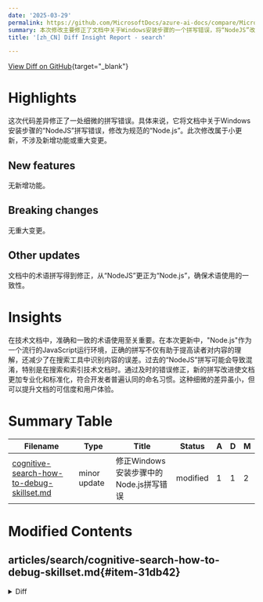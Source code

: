 ```yaml
---
date: '2025-03-29'
permalink: https://github.com/MicrosoftDocs/azure-ai-docs/compare/MicrosoftDocs:86d029a...MicrosoftDocs:50a8092
summary: 本次修改主要修正了文档中关于Windows安装步骤的一个拼写错误，将“NodeJS”改为“Node.js”。此次更新属于小幅修改，没有新增功能或重大变更。修正后的术语使用更加规范，确保了文档的一致性。这种细微的改动有助于提升文档的专业性和可读性，增强了用户体验。
title: '[zh_CN] Diff Insight Report - search'

---
```


[View Diff on GitHub](https://github.com/MicrosoftDocs/azure-ai-docs/compare/MicrosoftDocs:86d029a...MicrosoftDocs:50a8092){target="_blank"}

# Highlights
这次代码差异修正了一处细微的拼写错误。具体来说，它将文档中关于Windows安装步骤的“NodeJS”拼写错误，修改为规范的“Node.js”。此次修改属于小更新，不涉及新增功能或重大变更。

## New features
无新增功能。

## Breaking changes
无重大变更。

## Other updates
文档中的术语拼写得到修正，从“NodeJS”更正为“Node.js”，确保术语使用的一致性。

# Insights
在技术文档中，准确和一致的术语使用至关重要。在本次更新中，"Node.js"作为一个流行的JavaScript运行环境，正确的拼写不仅有助于提高读者对内容的理解，还减少了在搜索工具中识别内容的误差。过去的“NodeJS”拼写可能会导致混淆，特别是在搜索和索引技术文档时。通过及时的错误修正，新的拼写改进使文档更加专业化和标准化，符合开发者普遍认同的命名习惯。这种细微的差异虽小，但可以提升文档的可信度和用户体验。

# Summary Table
|  Filename  | Type |    Title    | Status | A  | D  | M  |
|------------|------|-------------|--------|----|----|----|
| [cognitive-search-how-to-debug-skillset.md](#item-31db42) | minor update | 修正Windows安装步骤中的Node.js拼写错误 | modified | 1 | 1 | 2 | 


# Modified Contents
## articles/search/cognitive-search-how-to-debug-skillset.md{#item-31db42}

<details>
<summary>Diff</summary>
````diff
@@ -176,7 +176,7 @@ Tunnelmole is an open source tunneling tool that can create a public URL that fo
    + npm:  `npm install -g tunnelmole`
    + Linux: `curl -s https://tunnelmole.com/sh/install-linux.sh | sudo bash`
    + Mac:  `curl -s https://tunnelmole.com/sh/install-mac.sh --output install-mac.sh && sudo bash install-mac.sh`
-   + Windows: Install by using npm. Or if you don't have NodeJS installed, download the [precompiled .exe file for Windows](https://tunnelmole.com/downloads/tmole.exe) and put it somewhere in your PATH.
+   + Windows: Install by using npm. Or if you don't have Node.js installed, download the [precompiled .exe file for Windows](https://tunnelmole.com/downloads/tmole.exe) and put it somewhere in your PATH.
 
 1. Run this command to create a new tunnel:
 
````
</details>

### Summary

```json
{
    "modification_type": "minor update",
    "modification_title": "修正Windows安装步骤中的Node.js拼写错误"
}
```

### Explanation
此次修改对文档中的Windows安装步骤进行了细微更新，主要是修正了“NodeJS”这个术语的拼写错误，将其统一为“Node.js”。具体来说，修改前的版本使用了“NodeJS”，而修改后的版本已调整为“Node.js”，这使得术语更加规范。此更新不会影响文档其他部分的内容，主要是提高了文档的一致性和准确性。


